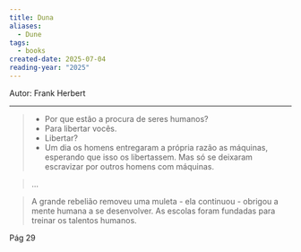 ```yaml
---
title: Duna
aliases:
  - Dune
tags:
  - books
created-date: 2025-07-04
reading-year: "2025"
---
```


Autor: Frank Herbert

---


> - Por que estão a procura de seres humanos?
> - Para libertar vocês.
> - Libertar?
> - Um dia os homens entregaram a própria razão as máquinas, esperando que isso os libertassem. Mas só se deixaram escravizar por outros homens com máquinas.

> ...

> A grande rebelião removeu uma muleta - ela continuou - obrigou a mente humana a se desenvolver. As escolas foram fundadas para treinar os talentos humanos.

Pág 29


